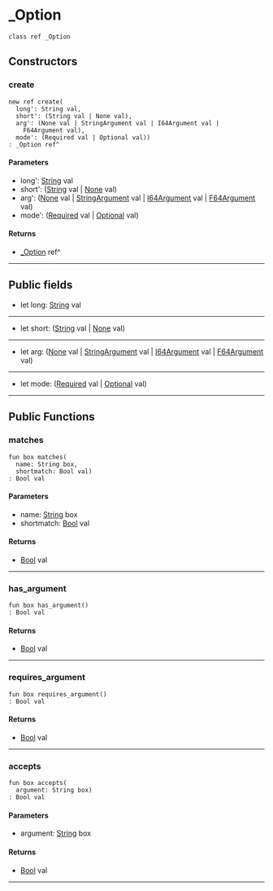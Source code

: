 # _Option

```pony
class ref _Option
```

## Constructors

### create

```pony
new ref create(
  long': String val,
  short': (String val | None val),
  arg': (None val | StringArgument val | I64Argument val | 
    F64Argument val),
  mode': (Required val | Optional val))
: _Option ref^
```
#### Parameters

*   long': [String](builtin-String) val
*   short': ([String](builtin-String) val | [None](builtin-None) val)
*   arg': ([None](builtin-None) val | [StringArgument](wallaroo_labs-options-StringArgument) val | [I64Argument](wallaroo_labs-options-I64Argument) val | 
    [F64Argument](wallaroo_labs-options-F64Argument) val)
*   mode': ([Required](wallaroo_labs-options-Required) val | [Optional](wallaroo_labs-options-Optional) val)

#### Returns

* [_Option](wallaroo_labs-options-_Option) ref^

---

## Public fields

* let long: [String](builtin-String) val

---

* let short: ([String](builtin-String) val | [None](builtin-None) val)

---

* let arg: ([None](builtin-None) val | [StringArgument](wallaroo_labs-options-StringArgument) val | [I64Argument](wallaroo_labs-options-I64Argument) val | 
    [F64Argument](wallaroo_labs-options-F64Argument) val)

---

* let mode: ([Required](wallaroo_labs-options-Required) val | [Optional](wallaroo_labs-options-Optional) val)

---

## Public Functions

### matches

```pony
fun box matches(
  name: String box,
  shortmatch: Bool val)
: Bool val
```
#### Parameters

*   name: [String](builtin-String) box
*   shortmatch: [Bool](builtin-Bool) val

#### Returns

* [Bool](builtin-Bool) val

---

### has_argument

```pony
fun box has_argument()
: Bool val
```

#### Returns

* [Bool](builtin-Bool) val

---

### requires_argument

```pony
fun box requires_argument()
: Bool val
```

#### Returns

* [Bool](builtin-Bool) val

---

### accepts

```pony
fun box accepts(
  argument: String box)
: Bool val
```
#### Parameters

*   argument: [String](builtin-String) box

#### Returns

* [Bool](builtin-Bool) val

---

